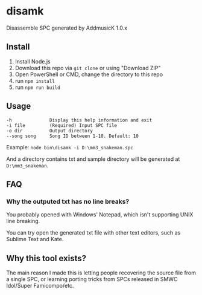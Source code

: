 # disamk

Disassemble SPC generated by AddmusicK 1.0.x

## Install

1. Install Node.js
2. Download this repo via `git clone` or using "Download ZIP"
3. Open PowerShell or CMD, change the directory to this repo
4. run `npm install`
5. run `npm run build`

## Usage

```none
-h              Display this help information and exit
-i file         (Required) Input SPC file
-o dir          Output directory
--song song     Song ID between 1-10. Default: 10
```

Example: `node bin\disamk -i D:\mm3_snakeman.spc`

And a directory contains txt and sample directory will be generated at `D:\mm3_snakeman`.

## FAQ

### Why the outputed txt has no line breaks?

You probably opened with Windows' Notepad, which isn't supporting UNIX line breaking.

You can try open the generated txt file with other text editors, such as Sublime Text and Kate.

## Why this tool exists?

The main reason I made this is letting people recovering the source file from a single SPC, or learning porting tricks from SPCs released in SMWC Idol/Super Famicompo/etc.
